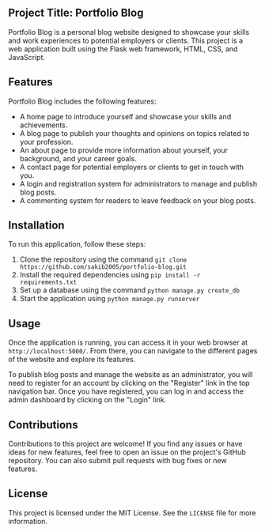 <div><h2>Project Title: Portfolio Blog</h2><p>Portfolio Blog is a personal blog website designed to showcase your skills and work experiences to potential employers or clients. This project is a web application built using the Flask web framework, HTML, CSS, and JavaScript.</p><h2>Features</h2><p>Portfolio Blog includes the following features:</p><ul><li>A home page to introduce yourself and showcase your skills and achievements.</li><li>A blog page to publish your thoughts and opinions on topics related to your profession.</li><li>An about page to provide more information about yourself, your background, and your career goals.</li><li>A contact page for potential employers or clients to get in touch with you.</li><li>A login and registration system for administrators to manage and publish blog posts.</li><li>A commenting system for readers to leave feedback on your blog posts.</li></ul><h2>Installation</h2><p>To run this application, follow these steps:</p><ol><li>Clone the repository using the command <code>git clone https://github.com/sakib2005/portfolio-blog.git</code></li><li>Install the required dependencies using <code>pip install -r requirements.txt</code></li><li>Set up a database using the command <code>python manage.py create_db</code></li><li>Start the application using <code>python manage.py runserver</code></li></ol><h2>Usage</h2><p>Once the application is running, you can access it in your web browser at <code>http://localhost:5000/</code>. From there, you can navigate to the different pages of the website and explore its features.</p><p>To publish blog posts and manage the website as an administrator, you will need to register for an account by clicking on the "Register" link in the top navigation bar. Once you have registered, you can log in and access the admin dashboard by clicking on the "Login" link.</p><h2>Contributions</h2><p>Contributions to this project are welcome! If you find any issues or have ideas for new features, feel free to open an issue on the project's GitHub repository. You can also submit pull requests with bug fixes or new features.</p><h2>License</h2><p>This project is licensed under the MIT License. See the <code>LICENSE</code> file for more information.</p></div>
